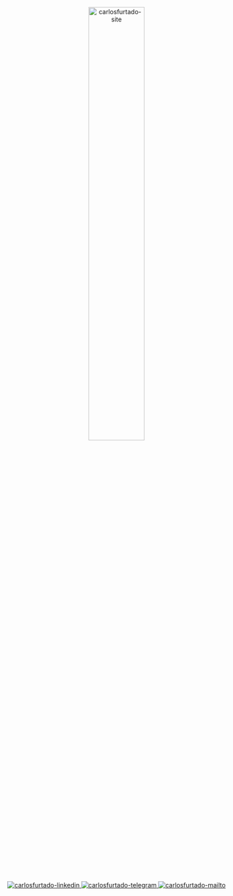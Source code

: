 <div align="center" style="display: inline_block"><br>
  <a href="https://www.carlosfurtado.com.br" target="_blank" rel="noreferrer">
    <img align="center" alt="carlosfurtado-site" height="auto" width="50%" src="https://www.carlosfurtado.com.br/assets/card-image.png">
  </a>

</div>

<div align="center"><br>
  <a href="https://www.linkedin.com/in/carlosfurtadoti" target="_blank" rel="noreferrer">
    <img src="https://img.shields.io/badge/-LinkedIn-%230077B5?style=for-the-badge&logo=linkedin&logoColor=white" alt="carlosfurtado-linkedin">
  </a>
  <a href="https://telegram.me/carlosfurtadoti" target="_blank" rel="noreferrer">
    <img src="https://img.shields.io/badge/Telegram-2CA5E0?style=for-the-badge&logo=telegram&logoColor=white" alt="carlosfurtado-telegram">
  </a>
  <a href="mailto:contato@carlosfurtado.com.br" target="_blank" rel="noreferrer">
    <img src="https://img.shields.io/badge/-%20 @Email-lightgrey?style=for-the-badge" alt="carlosfurtado-mailto">
  </a>
</div>

